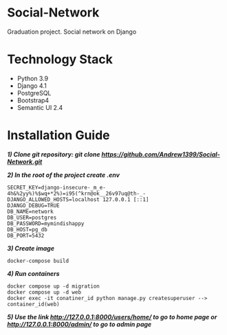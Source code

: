 # Social-Network
Graduation project. Social network on Django

# Technology Stack
- Python 3.9
- Django 4.1
- PostgreSQL
- Bootstrap4
- Semantic UI 2.4

# Installation Guide
___1) Clone git repository: git clone https://github.com/Andrew1399/Social-Network.git___

___2) In the root of the project create .env___
```
SECRET_KEY=django-insecure-_m_e-4h&%2yy%)%$wq+*2%)=i95(^krn@ok__26v97uq@th-_-
DJANGO_ALLOWED_HOSTS=localhost 127.0.0.1 [::1]
DJANGO_DEBUG=TRUE
DB_NAME=network
DB_USER=postgres
DB_PASSWORD=mymindishappy
DB_HOST=pg_db
DB_PORT=5432
```
___3) Create image___
```
docker-compose build
```
___4) Run containers___
```
docker compose up -d migration
docker compose up -d web
docker exec -it conatiner_id python manage.py createsuperuser --> container_id(web)
```
___5) Use the link http://127.0.0.1:8000/users/home/ to go to home page or http://127.0.0.1:8000/admin/ to go to admin page___

